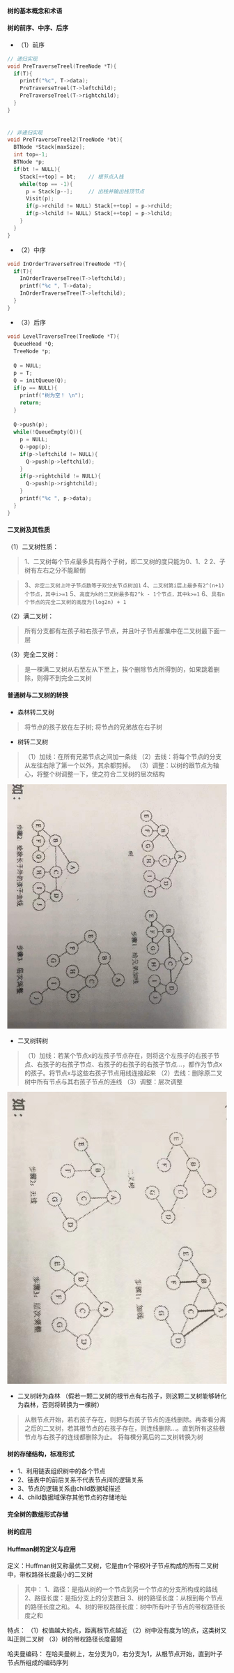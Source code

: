 #### 树的基本概念和术语

#### 树的前序、中序、后序

* （1）前序

```c
// 递归实现
void PreTraverseTreel(TreeNode *T){
  if(T){
    printf("%c", T->data);
    PreTraverseTreel(T->leftchild);
    PreTraverseTreel(T->rightchild);
  }
}


// 非递归实现
void PreTraverseTreel2(TreeNode *bt){
  BTNode *Stack[maxSize];
  int top=-1;
  BTNode *p;
  if(bt != NULL){
    Stack[++top] = bt;    // 根节点入栈
    while(top == -1){
      p = Stack[p--];     // 出栈并输出栈顶节点
      Visit(p);
      if(p->rchild != NULL) Stack[++top] = p->rchild;
      if(p->lchild != NULL) Stack[++top] = p->lchild;
    }
  }
}
```

* （2）中序

```c
void InOrderTraverseTree(TreeNode *T){
  if(T){
    InOrderTraverseTree(T->leftchild);
    printf("%c ", T->data);
    InOrderTraverseTree(T->leftchild);
  } 
}

```

* （3）后序

```c
void LevelTraverseTree(TreeNode *T){
  QueueHead *Q;
  TreeNode *p;

  Q = NULL;
  p = T;
  Q = initQueue(Q);
  if(p == NULL){
    printf("树为空！ \n");
    return;
  }

  Q->push(p);
  while(!QueueEmpty(Q)){
    p = NULL;
    Q->pop(p);
    if(p->leftchild != NULL){
      Q->push(p->leftchild);
    }
    if(p->rightchild != NULL){
      Q->push(p->rightchild);
    }
    printf("%c ", p->data);
  }
}

```

#### 二叉树及其性质
（1）二叉树性质：
  > 1、二叉树每个节点最多具有两个子树，即二叉树的度只能为0、1、2
  > 2、子树有左右之分不能颠倒

  > 3、`非空二叉树上叶子节点数等于双分支节点树加1`
  > 4、`二叉树第i层上最多有2^(n+1) 个节点，其中i>=1`
  > 5、`高度为k的二叉树最多有2^k - 1个节点，其中k>=1`
  > 6、`具有n个节点的完全二叉树的高度为(log2n) + 1`

（2）满二叉树：
> 所有分支都有左孩子和右孩子节点，并且叶子节点都集中在二叉树最下面一层

（3）完全二叉树：
> 是一棵满二叉树从右至左从下至上，挨个删除节点所得到的，如果跳着删除，则得不到完全二叉树

#### 普通树与二叉树的转换

* 森林转二叉树

> 将节点的孩子放在左子树; 将节点的兄弟放在右子树

* 树转二叉树

> （1）加线：在所有兄弟节点之间加一条线
> （2）去线：将每个节点的分支从左往右除了第一个以外，其余都剪掉。
> （3）调整：以树的跟节点为轴心，将整个树调整一下，使之符合二叉树的层次结构

<img src="./image/2a.jpeg">

* 二叉树转树

> （1）加线：若某个节点x的左孩子节点存在，则将这个左孩子的右孩子节点、右孩子的右孩子节点、右孩子的右孩子的右孩子节点...，都作为节点x的孩子。将节点x与这些右孩子节点用线连接起来
> （2）去线：删除原二叉树中所有节点与其右孩子节点的连线
> （3）调整：层次调整

<img src="./image/3a.jpeg">

* 二叉树转为森林
（假若一颗二叉树的根节点有右孩子，则这颗二叉树能够转化为森林，否则将转换为一棵树）

> 从根节点开始，若右孩子存在，则把与右孩子节点的连线删除。再查看分离之后的二叉树，若其根节点的右孩子存在，则连线删除...。直到所有这些根节点与右孩子的连线都删除为止。
> 将每棵分离后的二叉树转换为树

#### 树的存储结构，标准形式

* 1、利用链表组织树中的各个节点
* 2、链表中的前后关系不代表节点间的逻辑关系
* 3、节点的逻辑关系由child数据域描述
* 4、child数据域保存其他节点的存储地址

#### 完全树的数组形式存储

#### 树的应用


#### Huffman树的定义与应用

定义：Huffman树又称最优二叉树，它是由n个带权叶子节点构成的所有二叉树中，带权路径长度最小的二叉树

> 其中：
> 1、路径：是指从树的一个节点到另一个节点的分支所构成的路线
> 2、路径长度：是指分支上的分支数目
> 3、树的路径长度：从根到每个节点的路径长度之和。
> 4、树的带权路径长度：树中所有叶子节点的带权路径长度之和

特点：
（1）权值越大的点，距离根节点越近
（2）树中没有度为1的点，这类树又叫正则二叉树
（3）树的带权路径长度最短

哈夫曼编码： 在哈夫曼树上，左分支为0，右分支为1，从根节点开始，直到叶子节点所组成的编码序列

